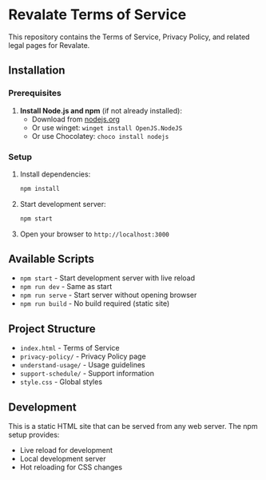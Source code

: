 # Revalate Terms of Service

This repository contains the Terms of Service, Privacy Policy, and related legal pages for Revalate.

## Installation

### Prerequisites

1. **Install Node.js and npm** (if not already installed):
   - Download from [nodejs.org](https://nodejs.org/)
   - Or use winget: `winget install OpenJS.NodeJS`
   - Or use Chocolatey: `choco install nodejs`

### Setup

1. Install dependencies:
   ```bash
   npm install
   ```

2. Start development server:
   ```bash
   npm start
   ```

3. Open your browser to `http://localhost:3000`

## Available Scripts

- `npm start` - Start development server with live reload
- `npm run dev` - Same as start
- `npm run serve` - Start server without opening browser
- `npm run build` - No build required (static site)

## Project Structure

- `index.html` - Terms of Service
- `privacy-policy/` - Privacy Policy page
- `understand-usage/` - Usage guidelines
- `support-schedule/` - Support information
- `style.css` - Global styles

## Development

This is a static HTML site that can be served from any web server. The npm setup provides:
- Live reload for development
- Local development server
- Hot reloading for CSS changes